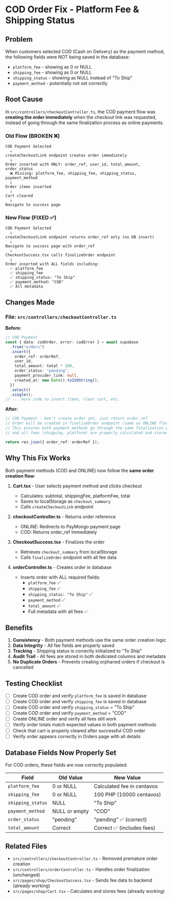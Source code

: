 # COD Order Fix - Platform Fee & Shipping Status

## Problem

When customers selected COD (Cash on Delivery) as the payment method, the following fields were NOT being saved in the database:

- `platform_fee` - showing as 0 or NULL
- `shipping_fee` - showing as 0 or NULL
- `shipping_status` - showing as NULL instead of "To Ship"
- `payment_method` - potentially not set correctly

## Root Cause

In `src/controllers/checkoutController.ts`, the COD payment flow was **creating the order immediately** when the checkout link was requested, instead of going through the same finalization process as online payments.

### Old Flow (BROKEN ❌)

```
COD Payment Selected
  ↓
createCheckoutLink endpoint creates order immediately
  ↓
Order inserted with ONLY: order_ref, user_id, total_amount, order_status
  ❌ Missing: platform_fee, shipping_fee, shipping_status, payment_method
  ↓
Order items inserted
  ↓
Cart cleared
  ↓
Navigate to success page
```

### New Flow (FIXED ✅)

```
COD Payment Selected
  ↓
createCheckoutLink endpoint returns order_ref only (no DB insert)
  ↓
Navigate to success page with order_ref
  ↓
CheckoutSuccess.tsx calls finalizeOrder endpoint
  ↓
Order inserted with ALL fields including:
  ✅ platform_fee
  ✅ shipping_fee
  ✅ shipping_status: "To Ship"
  ✅ payment_method: "COD"
  ✅ All metadata
```

## Changes Made

### File: `src/controllers/checkoutController.ts`

**Before:**

```typescript
// COD Payment
const { data: codOrder, error: codError } = await supabase
  .from("orders")
  .insert({
    order_ref: orderRef,
    user_id,
    total_amount: total * 100,
    order_status: "pending",
    payment_provider_link: null,
    created_at: new Date().toISOString(),
  })
  .select()
  .single();
// ... more code to insert items, clear cart, etc.
```

**After:**

```typescript
// COD Payment - Don't create order yet, just return order_ref
// Order will be created in finalizeOrder endpoint (same as ONLINE flow)
// This ensures both payment methods go through the same finalization process
// and all fees (shipping, platform) are properly calculated and stored

return res.json({ order_ref: orderRef });
```

## Why This Fix Works

Both payment methods (COD and ONLINE) now follow the **same order creation flow**:

1. **Cart.tsx** - User selects payment method and clicks checkout

   - Calculates: subtotal, shippingFee, platformFee, total
   - Saves to localStorage as `checkout_summary`
   - Calls `createCheckoutLink` endpoint

2. **checkoutController.ts** - Returns order reference

   - ONLINE: Redirects to PayMongo payment page
   - COD: Returns order_ref immediately

3. **CheckoutSuccess.tsx** - Finalizes the order
   - Retrieves `checkout_summary` from localStorage
   - Calls `finalizeOrder` endpoint with all fee data
4. **orderController.ts** - Creates order in database
   - Inserts order with ALL required fields:
     - `platform_fee` ✅
     - `shipping_fee` ✅
     - `shipping_status: "To Ship"` ✅
     - `payment_method` ✅
     - `total_amount` ✅
     - Full metadata with all fees ✅

## Benefits

1. **Consistency** - Both payment methods use the same order creation logic
2. **Data Integrity** - All fee fields are properly saved
3. **Tracking** - Shipping status is correctly initialized to "To Ship"
4. **Audit Trail** - All fees are stored in both dedicated columns and metadata
5. **No Duplicate Orders** - Prevents creating orphaned orders if checkout is cancelled

## Testing Checklist

- [ ] Create COD order and verify `platform_fee` is saved in database
- [ ] Create COD order and verify `shipping_fee` is saved in database
- [ ] Create COD order and verify `shipping_status` = "To Ship"
- [ ] Create COD order and verify `payment_method` = "COD"
- [ ] Create ONLINE order and verify all fees still work
- [ ] Verify order totals match expected values in both payment methods
- [ ] Check that cart is properly cleared after successful COD order
- [ ] Verify order appears correctly in Orders page with all details

## Database Fields Now Properly Set

For COD orders, these fields are now correctly populated:

| Field             | Old Value     | New Value                  |
| ----------------- | ------------- | -------------------------- |
| `platform_fee`    | 0 or NULL     | Calculated fee in centavos |
| `shipping_fee`    | 0 or NULL     | 100 PHP (10000 centavos)   |
| `shipping_status` | NULL          | "To Ship"                  |
| `payment_method`  | NULL or empty | "COD"                      |
| `order_status`    | "pending"     | "pending" ✅ (correct)     |
| `total_amount`    | Correct       | Correct ✅ (includes fees) |

## Related Files

- `src/controllers/checkoutController.ts` - Removed premature order creation
- `src/controllers/orderController.ts` - Handles order finalization (unchanged)
- `src/pages/shop/CheckoutSuccess.tsx` - Sends fee data to backend (already working)
- `src/pages/shop/Cart.tsx` - Calculates and stores fees (already working)
